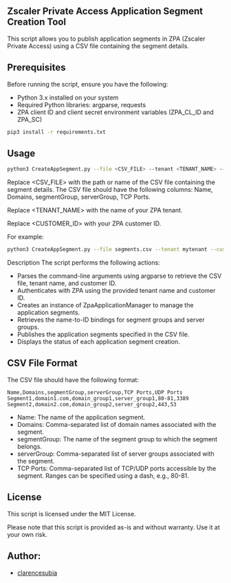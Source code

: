 ## Zscaler Private Access Application Segment Creation Tool

This script allows you to publish application segments in ZPA (Zscaler Private Access) using a CSV file containing the segment details.


## Prerequisites
Before running the script, ensure you have the following:

- Python 3.x installed on your system
- Required Python libraries: argparse, requests
- ZPA client ID and client secret environment variables (ZPA_CL_ID and ZPA_SC)

```bash
pip3 install -r requirements.txt
```


## Usage
```bash
python3 CreateAppSegment.py --file <CSV_FILE> --tenant <TENANT_NAME> --customer-id <CUSTOMER_ID>
```

Replace <CSV_FILE> with the path or name of the CSV file containing the segment details. The CSV file should have the following columns: Name, Domains, segmentGroup, serverGroup, TCP Ports.

Replace <TENANT_NAME> with the name of your ZPA tenant.

Replace <CUSTOMER_ID> with your ZPA customer ID.

For example:

```bash
python3 CreateAppSegment.py --file segments.csv --tenant mytenant --customer-id 12345
```

Description
The script performs the following actions:

- Parses the command-line arguments using argparse to retrieve the CSV file, tenant name, and customer ID.
- Authenticates with ZPA using the provided tenant name and customer ID.
- Creates an instance of ZpaApplicationManager to manage the application segments.
- Retrieves the name-to-ID bindings for segment groups and server groups.
- Publishes the application segments specified in the CSV file.
- Displays the status of each application segment creation.

## CSV File Format
The CSV file should have the following format:
```csv
Name,Domains,segmentGroup,serverGroup,TCP Ports,UDP Ports
Segment1,domain1.com,domain_group1,server_group1,80-81,3389
Segment2,domain2.com,domain_group2,server_group2,443,53
```

- Name: The name of the application segment.
- Domains: Comma-separated list of domain names associated with the segment.
- segmentGroup: The name of the segment group to which the segment belongs.
- serverGroup: Comma-separated list of server groups associated with the segment.
- TCP Ports: Comma-separated list of TCP/UDP ports accessible by the segment. Ranges can be specified using a dash, e.g., 80-81.

## License
This script is licensed under the MIT License.

Please note that this script is provided as-is and without warranty. Use it at your own risk.



## Author:
- [clarencesubia](https://github.com/clarencesubia/)
